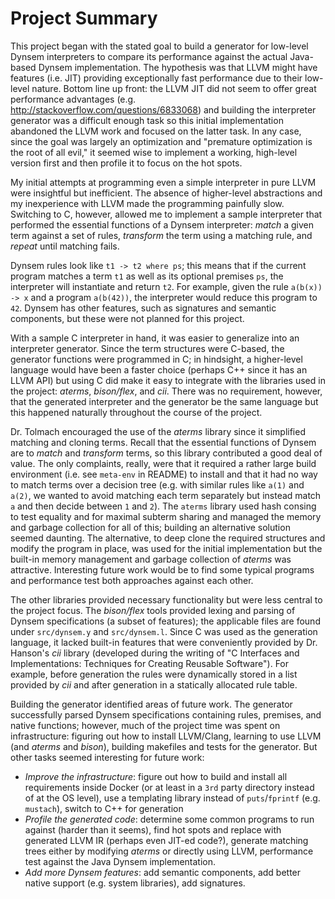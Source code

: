 Project Summary
===============

This project began with the stated goal to build a generator for low-level Dynsem interpreters to compare its performance against the actual Java-based Dynsem implementation. The hypothesis was that LLVM might have features (i.e. JIT) providing exceptionally fast performance due to their low-level nature. Bottom line up front: the LLVM JIT did not seem to offer great performance advantages (e.g. http://stackoverflow.com/questions/6833068) and building the interpreter generator was a difficult enough task so this initial implementation abandoned the LLVM work and focused on the latter task. In any case, since the goal was largely an optimization and "premature optimization is the root of all evil," it seemed wise to implement a working, high-level version first and then profile it to focus on the hot spots.

My initial attempts at programming even a simple interpreter in pure LLVM were insightful but inefficient. The absence of higher-level abstractions and my inexperience with LLVM made the programming painfully slow. Switching to C, however, allowed me to implement a sample interpreter that performed the essential functions of a Dynsem interpreter: _match_ a given term against a set of rules, _transform_ the term using a matching rule, and _repeat_ until matching fails. 

Dynsem rules look like `t1 -> t2 where ps`; this means that if the current program matches a term `t1` as well as its optional premises `ps`, the interpreter will instantiate and return `t2`. For example, given the rule `a(b(x)) -> x` and a program `a(b(42))`, the interpreter would reduce this program to `42`. Dynsem has other features, such as signatures and semantic components, but these were not planned for this project. 

With a sample C interpreter in hand, it was easier to generalize into an interpreter generator. Since the term structures were C-based, the generator functions were programmed in C; in hindsight, a higher-level language would have been a faster choice (perhaps C++ since it has an LLVM API) but using C did make it easy to integrate with the libraries used in the project: _aterms_, _bison/flex_, and _cii_. There was no requirement, however, that the generated interpreter and the generator be the same language but this happened naturally throughout the course of the project.

Dr. Tolmach encouraged the use of the _aterms_ library since it simplified matching and cloning terms. Recall that the essential functions of Dynsem are to _match_ and _transform_ terms, so this library contributed a good deal of value. The only complaints, really, were that it required a rather large build environment (i.e. see `meta-env` in README) to install and that it had no way to match terms over a decision tree (e.g. with similar rules like `a(1)` and `a(2)`, we wanted to avoid matching each term separately but instead match `a` and then decide between `1` and `2`). The `aterms` library used hash consing to test equality and for maximal subterm sharing and managed the memory and garbage collection for all of this; building an alternative solution seemed daunting. The alternative, to deep clone the required structures and modify the program in place, was used for the initial implementation but the built-in memory management and garbage collection of _aterms_ was attractive. Interesting future work would be to find some typical programs and performance test both approaches against each other.

The other libraries provided necessary functionality but were less central to the project focus. The _bison/flex_ tools provided lexing and parsing of Dynsem specifications (a subset of features); the applicable files are found under `src/dynsem.y` and `src/dynsem.l`. Since C was used as the generation language, it lacked built-in features that were conveniently provided by Dr. Hanson's _cii_ library (developed during the writing of "C Interfaces and Implementations: Techniques for Creating Reusable Software"). For example, before generation the rules were dynamically stored in a list provided by _cii_ and after generation in a statically allocated rule table.

Building the generator identified areas of future work. The generator successfully parsed Dynsem specifications containing rules, premises, and native functions; however, much of the project time was spent on infrastructure: figuring out how to install LLVM/Clang, learning to use LLVM (and _aterms_ and _bison_), building makefiles and tests for the generator. But other tasks seemed interesting for future work:
 - _Improve the infrastructure_: figure out how to build and install all requirements inside Docker (or at least in a `3rd` party directory instead of at the OS level), use a templating library instead of `puts`/`fprintf` (e.g. `mustach`), switch to C++ for generation
 - _Profile the generated code_: determine some common programs to run against (harder than it seems), find hot spots and replace with generated LLVM IR (perhaps even JIT-ed code?), generate matching trees either by modifying _aterms_ or directly using LLVM, performance test against the Java Dynsem implementation.
 - _Add more Dynsem features_: add semantic components, add better native support (e.g. system libraries), add signatures.
